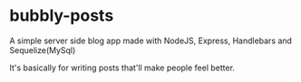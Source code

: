 # bubbly-posts
A simple server side blog app made with NodeJS, Express, Handlebars and Sequelize(MySql)

It's basically for writing posts that'll make people feel better.

